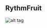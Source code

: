 ## RythmFruit
![alt tag](https://raw.githubusercontent.com/dleytons/RythmFruit/master/Documents/Diagram.png)
